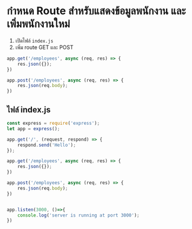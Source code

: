 
# กำหนด Route สำหรับแสดงข้อมูลพนักงาน และเพิ่มพนักงานใหม่

1. เปิดไฟล์ `index.js`
2. เพิ่ม route GET และ POST
   
```js
app.get('/employees', async (req, res) => {
    res.json({});
})

app.post('/employees', async (req, res) => {
    res.json(req.body);
})
```

## ไฟล์ index.js

```js
const express = require('express');
let app = express();

app.get('/', (request, respond) => {
    respond.send('Hello');
});

app.get('/employees', async (req, res) => {
    res.json({});
})

app.post('/employees', async (req, res) => {
    res.json(req.body);
})


app.listen(3000, ()=>{
    console.log('server is running at port 3000');
})
```
